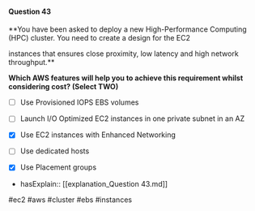 #### Question  43


**You have been asked to deploy a new High-Performance Computing (HPC) cluster. You need to create a design for the EC2

instances that ensures close proximity, low latency and high network throughput.**


**Which AWS features will help you to achieve this requirement whilst considering cost? (Select TWO)**


- [ ] Use Provisioned IOPS EBS volumes


- [ ] Launch I/O Optimized EC2 instances in one private subnet in an AZ


- [x] Use EC2 instances with Enhanced Networking


- [ ] Use dedicated hosts


- [x] Use Placement groups



- hasExplain:: [[explanation_Question  43.md]]

#ec2 #aws #cluster #ebs #instances 